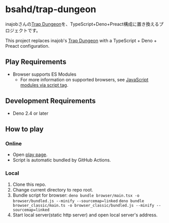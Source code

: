 # bsahd/trap-dungeon

inajobさんの[Trap Dungeon](https://github.com/inajob/trap-dungeon)を、TypeScript+Deno+Preact構成に置き換えるプロジェクトです。

This project replaces inajob's
[Trap Dungeon](https://github.com/inajob/trap-dungeon) with a TypeScript + Deno + Preact
configuration.

## Play Requirements

- Browser supports ES Modules
  - For more information on supported browsers, see
    [JavaScript modules via script tag](https://caniuse.com/es6-module).

## Development Requirements

- Deno 2.4 or later

## How to play

### Online

- Open [play page](https://bsahd.github.io/trap-dungeon/).
- Script is automatic bundled by GitHub Actions.

### Local

1. Clone this repo.
2. Change current directory to repo root.
3. Bundle script for browser:
   `deno bundle browser/main.tsx -o browser/bundled.js --minify --sourcemap=linked`
   `deno bundle browser_classic/main.ts -o browser_classic/bundled.js --minify --sourcemap=linked`
4. Start local server(static http server) and open local server's address.
